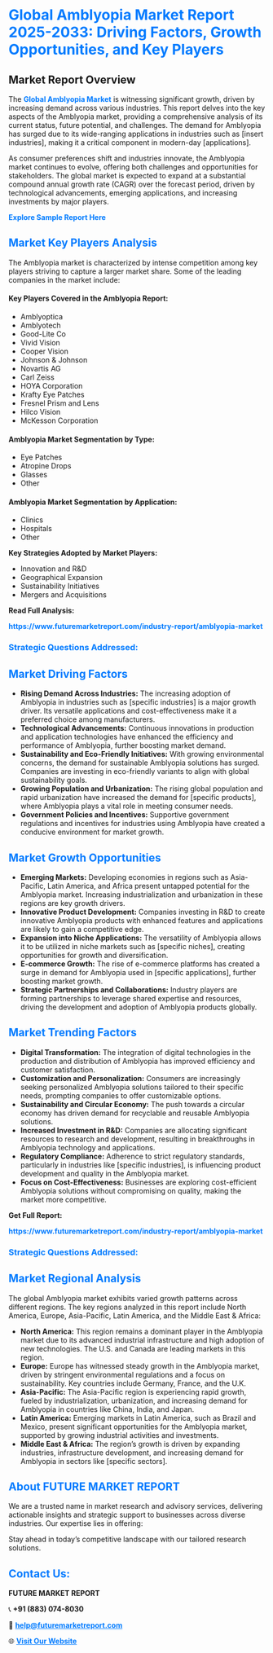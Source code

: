 <h1 style="color: #007BFF;">Global Amblyopia Market Report 2025-2033: Driving Factors, Growth Opportunities, and Key Players</h1>

<section id="overview">
<h2>Market Report Overview</h2>
<p>The <a href="https://www.futuremarketreport.com/industry-report/amblyopia-market" style="color: #007BFF; text-decoration: none;"><strong>Global Amblyopia Market</strong></a> is witnessing significant growth, driven by increasing demand across various industries. This report delves into the key aspects of the Amblyopia market, providing a comprehensive analysis of its current status, future potential, and challenges. The demand for Amblyopia has surged due to its wide-ranging applications in industries such as [insert industries], making it a critical component in modern-day [applications].</p>
<p>As consumer preferences shift and industries innovate, the Amblyopia market continues to evolve, offering both challenges and opportunities for stakeholders. The global market is expected to expand at a substantial compound annual growth rate (CAGR) over the forecast period, driven by technological advancements, emerging applications, and increasing investments by major players.</p>
</section>

<section id="overview">
<p><a href="https://www.futuremarketreport.com/request-sample/reportId=48834" style="color: #007BFF; text-decoration: none;"><strong>Explore Sample Report Here</strong></a></p>
</section>

<section id="key-players">
<h2 style="color: #007BFF;">Market Key Players Analysis</h2>
<p>The Amblyopia market is characterized by intense competition among key players striving to capture a larger market share. Some of the leading companies in the market include:</p>
<h4>Key Players Covered in the Amblyopia Report:</h4>
<ul><li>Amblyoptica</li><li>Amblyotech</li><li>Good-Lite Co</li><li>Vivid Vision</li><li>Cooper Vision</li><li>Johnson &amp; Johnson</li><li>Novartis AG</li><li>Carl Zeiss</li><li>HOYA Corporation</li><li>Krafty Eye Patches</li><li>Fresnel Prism and Lens</li><li>Hilco Vision</li><li>McKesson Corporation</li></ul>
<h4>Amblyopia Market Segmentation by Type:</h4>
<ul><li>Eye Patches</li><li>Atropine Drops</li><li>Glasses</li><li>Other</li></ul>

<h4>Amblyopia Market Segmentation by Application:</h4>
<ul><li>Clinics</li><li>Hospitals</li><li>Other</li></ul>
<p><strong>Key Strategies Adopted by Market Players:</strong></p>
<ul>
<li>Innovation and R&D</li>
<li>Geographical Expansion</li>
<li>Sustainability Initiatives</li>
<li>Mergers and Acquisitions</li>
</ul>
</section>

<section>
<p><strong>Read Full Analysis: </strong></p><a href="https://www.futuremarketreport.com/industry-report/amblyopia-market" style="color: #007BFF; text-decoration: none;"><strong>https://www.futuremarketreport.com/industry-report/amblyopia-market</strong></a>
<h3 style="color: #007BFF;">Strategic Questions Addressed:</h3>
</section>

<section id="driving-factors">
<h2 style="color: #007BFF;">Market Driving Factors</h2>
<ul>
<li><strong>Rising Demand Across Industries:</strong> The increasing adoption of Amblyopia in industries such as [specific industries] is a major growth driver. Its versatile applications and cost-effectiveness make it a preferred choice among manufacturers.</li>
<li><strong>Technological Advancements:</strong> Continuous innovations in production and application technologies have enhanced the efficiency and performance of Amblyopia, further boosting market demand.</li>
<li><strong>Sustainability and Eco-Friendly Initiatives:</strong> With growing environmental concerns, the demand for sustainable Amblyopia solutions has surged. Companies are investing in eco-friendly variants to align with global sustainability goals.</li>
<li><strong>Growing Population and Urbanization:</strong> The rising global population and rapid urbanization have increased the demand for [specific products], where Amblyopia plays a vital role in meeting consumer needs.</li>
<li><strong>Government Policies and Incentives:</strong> Supportive government regulations and incentives for industries using Amblyopia have created a conducive environment for market growth.</li>
</ul>
</section>

<section id="growth-opportunities">
<h2 style="color: #007BFF;">Market Growth Opportunities</h2>
<ul>
<li><strong>Emerging Markets:</strong> Developing economies in regions such as Asia-Pacific, Latin America, and Africa present untapped potential for the Amblyopia market. Increasing industrialization and urbanization in these regions are key growth drivers.</li>
<li><strong>Innovative Product Development:</strong> Companies investing in R&D to create innovative Amblyopia products with enhanced features and applications are likely to gain a competitive edge.</li>
<li><strong>Expansion into Niche Applications:</strong> The versatility of Amblyopia allows it to be utilized in niche markets such as [specific niches], creating opportunities for growth and diversification.</li>
<li><strong>E-commerce Growth:</strong> The rise of e-commerce platforms has created a surge in demand for Amblyopia used in [specific applications], further boosting market growth.</li>
<li><strong>Strategic Partnerships and Collaborations:</strong> Industry players are forming partnerships to leverage shared expertise and resources, driving the development and adoption of Amblyopia products globally.</li>
</ul>
</section>

<section id="trending-factors">
<h2 style="color: #007BFF;">Market Trending Factors</h2>
<ul>
<li><strong>Digital Transformation:</strong> The integration of digital technologies in the production and distribution of Amblyopia has improved efficiency and customer satisfaction.</li>
<li><strong>Customization and Personalization:</strong> Consumers are increasingly seeking personalized Amblyopia solutions tailored to their specific needs, prompting companies to offer customizable options.</li>
<li><strong>Sustainability and Circular Economy:</strong> The push towards a circular economy has driven demand for recyclable and reusable Amblyopia solutions.</li>
<li><strong>Increased Investment in R&D:</strong> Companies are allocating significant resources to research and development, resulting in breakthroughs in Amblyopia technology and applications.</li>
<li><strong>Regulatory Compliance:</strong> Adherence to strict regulatory standards, particularly in industries like [specific industries], is influencing product development and quality in the Amblyopia market.</li>
<li><strong>Focus on Cost-Effectiveness:</strong> Businesses are exploring cost-efficient Amblyopia solutions without compromising on quality, making the market more competitive.</li>
</ul>
</section>

<section>
<p><strong>Get Full Report: </strong></p><a href="https://www.futuremarketreport.com/industry-report/amblyopia-market" style="color: #007BFF; text-decoration: none;"><strong>https://www.futuremarketreport.com/industry-report/amblyopia-market</strong></a>
<h3 style="color: #007BFF;">Strategic Questions Addressed:</h3>
</section>


<section id="regional-analysis">
<h2 style="color: #007BFF;">Market Regional Analysis</h2>
<p>The global Amblyopia market exhibits varied growth patterns across different regions. The key regions analyzed in this report include North America, Europe, Asia-Pacific, Latin America, and the Middle East & Africa:</p>
<ul>
<li><strong>North America:</strong> This region remains a dominant player in the Amblyopia market due to its advanced industrial infrastructure and high adoption of new technologies. The U.S. and Canada are leading markets in this region.</li>
<li><strong>Europe:</strong> Europe has witnessed steady growth in the Amblyopia market, driven by stringent environmental regulations and a focus on sustainability. Key countries include Germany, France, and the U.K.</li>
<li><strong>Asia-Pacific:</strong> The Asia-Pacific region is experiencing rapid growth, fueled by industrialization, urbanization, and increasing demand for Amblyopia in countries like China, India, and Japan.</li>
<li><strong>Latin America:</strong> Emerging markets in Latin America, such as Brazil and Mexico, present significant opportunities for the Amblyopia market, supported by growing industrial activities and investments.</li>
<li><strong>Middle East & Africa:</strong> The region’s growth is driven by expanding industries, infrastructure development, and increasing demand for Amblyopia in sectors like [specific sectors].</li>
</ul>
</section>

<footer>
<h2 style="color: #007BFF;">About FUTURE MARKET REPORT</h2>
<p>We are a trusted name in market research and advisory services, delivering actionable insights and strategic support to businesses across diverse industries. Our expertise lies in offering:</p>

<p>Stay ahead in today’s competitive landscape with our tailored research solutions.</p>

<h2 style="color: #007BFF;">Contact Us:</h2>
<p><strong>FUTURE MARKET REPORT</strong></p>
<p>📞 <strong>+91 (883) 074-8030</strong></p>
<p>📧 <strong><a href="mailto:help@futuremarketreport.com" style="color: #007BFF;">help@futuremarketreport.com</a></strong></p>
<p>🌐 <strong><a href="https://www.futuremarketreport.com/" style="color: #007BFF;">Visit Our Website</a></strong></p>
</footer>